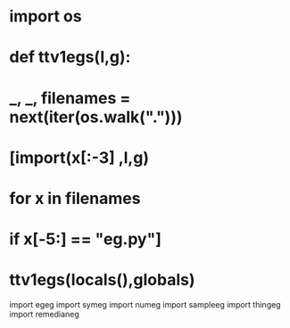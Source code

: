 # import os

# def ttv1egs(l,g):
#   _, _, filenames =  next(iter(os.walk(".")))
#   [__import__(x[:-3] ,l,g)
#           for x in filenames 
#           if x[-5:] == "eg.py"]

# ttv1egs(locals(),globals)

import egeg
import symeg
import numeg
import sampleeg
import thingeg
import remedianeg
```

